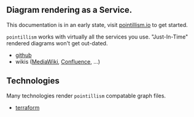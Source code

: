 ## Diagram rendering as a Service.


This documentation is in an early state, visit [pointillism.io](https://pointillism.io) to get started.

`pointillism` works with virtually all the services you use.
"Just-In-Time" rendered diagrams won't get out-dated.

* [github](https://github.com/trevorgrayson/pointillism#embedding-dot-graphs-in-github)
* wikis ([MediaWiki](https://www.mediawiki.org/wiki/MediaWiki),
  [Confluence](./services/confluence/index.html), ...)

## Technologies

Many technologies render `pointillism` compatable graph files.

* [terraform](https://www.terraform.io/docs/commands/graph.html)
